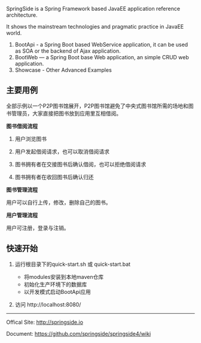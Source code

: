   SpringSide is a Spring Framework based JavaEE application reference architecture. 
  
  It shows the mainstream technologies and pragmatic practice in JavaEE world.  
  
  1. BootApi - a Spring Boot based WebService application, it can be used as SOA or the backend of Ajax application.
  3. BootWeb — a Spring Boot base Web application, an simple CRUD web application.
  3. Showcase - Other Advanced Examples
 

## 主要用例

全部示例以一个P2P图书馆展开，P2P图书馆避免了中央式图书馆所需的场地和图书管理员，大家直接把图书放到应用里互相借阅。


**图书借阅流程**

1. 用户浏览图书

2. 用户发起借阅请求，也可以取消借阅请求

3. 图书拥有者在交接图书后确认借阅，也可以拒绝借阅请求

4. 图书拥有者在收回图书后确认归还

**图书管理流程**

用户可以自行上传，修改，删除自己的图书。

**用户管理流程**

用户可注册，登录与注销。

## 快速开始

1. 运行根目录下的quick-start.sh 或 quick-start.bat
   * 将modules安装到本地maven仓库
   * 初始化生产环境下的数据库
   * 以开发模式启动BootApi应用

2. 访问 http://localhost:8080/


-------------------------------
Offical Site: http://springside.io

Document: https://github.com/springside/springside4/wiki